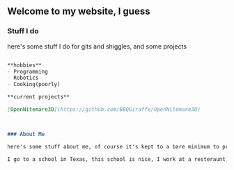 ## Welcome to my website, I guess

### Stuff I do

here's some stuff I do for gits and shiggles, and some projects


```markdown

**hobbies**
- Programming
- Robotics
- Cooking(poorly)

**current projects**

[OpenNitemare3D](https://github.com/BBQGiraffe/OpenNitemare3D)



### About Me

here's some stuff about me, of course it's kept to a bare minimum to prevent the Feds from tracking me down and stealing my garlic bread

I go to a school in Texas, this school is nice, I work at a resteraunt, I have 3 cats and a dog, I am Mexican American, I like mintchip icecream, I enjoy getting really stupid things to work.
